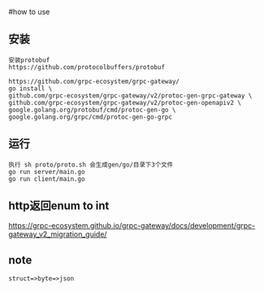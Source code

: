 #how to use


## 安装
```
安装protobuf
https://github.com/protocolbuffers/protobuf

https://github.com/grpc-ecosystem/grpc-gateway/
go install \
github.com/grpc-ecosystem/grpc-gateway/v2/protoc-gen-grpc-gateway \
github.com/grpc-ecosystem/grpc-gateway/v2/protoc-gen-openapiv2 \
google.golang.org/protobuf/cmd/protoc-gen-go \
google.golang.org/grpc/cmd/protoc-gen-go-grpc

```

## 运行
```
执行 sh proto/proto.sh 会生成gen/go/目录下3个文件
go run server/main.go
go run client/main.go
```

## http返回enum to int
https://grpc-ecosystem.github.io/grpc-gateway/docs/development/grpc-gateway_v2_migration_guide/

## note
```
struct=>byte=>json
```
